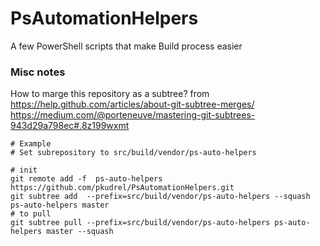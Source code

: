 # PsAutomationHelpers
A few PowerShell scripts that make Build process easier






### Misc notes 
How to marge this repository as a subtree?
from https://help.github.com/articles/about-git-subtree-merges/
https://medium.com/@porteneuve/mastering-git-subtrees-943d29a798ec#.8z199wxmt

```
# Example
# Set subrepository to src/build/vendor/ps-auto-helpers

# init
git remote add -f  ps-auto-helpers https://github.com/pkudrel/PsAutomationHelpers.git
git subtree add  --prefix=src/build/vendor/ps-auto-helpers --squash ps-auto-helpers master
# to pull
git subtree pull --prefix=src/build/vendor/ps-auto-helpers ps-auto-helpers master --squash

```

